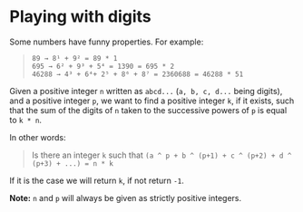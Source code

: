 # Playing with digits
Some numbers have funny properties. For example:
> `89 → 8¹ + 9² = 89 * 1`<br>
> `695 → 6² + 9³ + 5⁴ = 1390 = 695 * 2`<br>
> `46288 → 4³ + 6⁴+ 2⁵ + 8⁶ + 8⁷ = 2360688 = 46288 * 51`

Given a positive integer `n` written as `abcd...` (`a, b, c, d...` being
digits), and a positive integer `p`, we want to find a positive integer `k`, if
it exists, such that the sum of the digits of `n` taken to the successive powers
of `p` is equal to `k * n`.

In other words:

> Is there an integer `k` such that
> `(a ^ p + b ^ (p+1) + c ^ (p+2) + d ^ (p+3) + ...) = n * k`

If it is the case we will return `k`, if not return `-1`.

**Note:** `n` and `p` will always be given as strictly positive integers.
